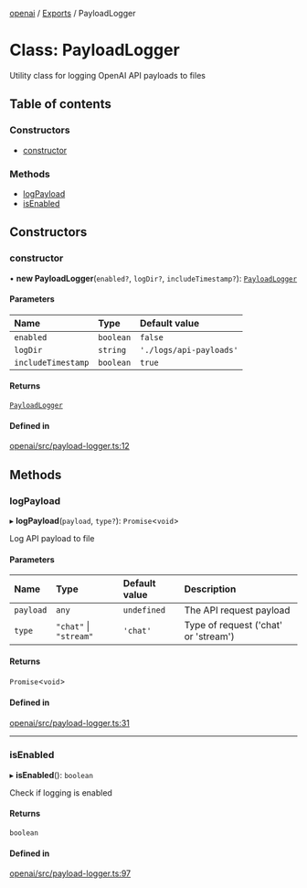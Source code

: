 <!-- 
 ⚠️  AUTO-GENERATED FILE - DO NOT EDIT MANUALLY
 This file is automatically generated by scripts/docs-generator.js
 To make changes, edit the source TypeScript files or update the generator script
-->

[openai](../../) / [Exports](../modules) / PayloadLogger

# Class: PayloadLogger

Utility class for logging OpenAI API payloads to files

## Table of contents

### Constructors

- [constructor](PayloadLogger#constructor)

### Methods

- [logPayload](PayloadLogger#logpayload)
- [isEnabled](PayloadLogger#isenabled)

## Constructors

### constructor

• **new PayloadLogger**(`enabled?`, `logDir?`, `includeTimestamp?`): [`PayloadLogger`](PayloadLogger)

#### Parameters

| Name | Type | Default value |
| :------ | :------ | :------ |
| `enabled` | `boolean` | `false` |
| `logDir` | `string` | `'./logs/api-payloads'` |
| `includeTimestamp` | `boolean` | `true` |

#### Returns

[`PayloadLogger`](PayloadLogger)

#### Defined in

[openai/src/payload-logger.ts:12](https://github.com/woojubb/robota/blob/bdf92966fb2bc9eb8d5a633591fffc1261e7f0f5/packages/openai/src/payload-logger.ts#L12)

## Methods

### logPayload

▸ **logPayload**(`payload`, `type?`): `Promise`\<`void`\>

Log API payload to file

#### Parameters

| Name | Type | Default value | Description |
| :------ | :------ | :------ | :------ |
| `payload` | `any` | `undefined` | The API request payload |
| `type` | ``"chat"`` \| ``"stream"`` | `'chat'` | Type of request ('chat' or 'stream') |

#### Returns

`Promise`\<`void`\>

#### Defined in

[openai/src/payload-logger.ts:31](https://github.com/woojubb/robota/blob/bdf92966fb2bc9eb8d5a633591fffc1261e7f0f5/packages/openai/src/payload-logger.ts#L31)

___

### isEnabled

▸ **isEnabled**(): `boolean`

Check if logging is enabled

#### Returns

`boolean`

#### Defined in

[openai/src/payload-logger.ts:97](https://github.com/woojubb/robota/blob/bdf92966fb2bc9eb8d5a633591fffc1261e7f0f5/packages/openai/src/payload-logger.ts#L97)
